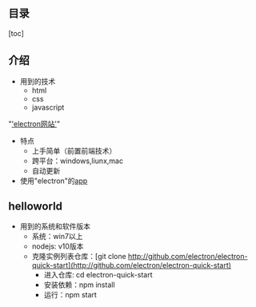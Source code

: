 ## 目录
[toc]
## 介绍
- 用到的技术
    - html
    - css
    - javascript  

"['electron网站'](https://www.electronjs.org/)"
- 特点
     - 上手简单（前置前端技术）
     - 跨平台：windows,liunx,mac
     - 自动更新
- 使用"electron"的[app](https://www.electronjs.org/apps)
## helloworld
- 用到的系统和软件版本
    - 系统：win7以上
    - nodejs: v10版本
    - 克隆实例列表仓库：[git clone http://github.com/electron/electron-quick-start](http://github.com/electron/electron-quick-start)
        - 进入仓库: cd electron-quick-start
        - 安装依赖：npm install
        - 运行：npm start